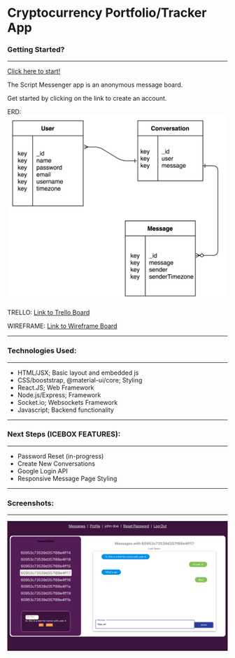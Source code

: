 # Cryptocurrency Portfolio/Tracker App

  

### Getting Started?
---
[Click here to start!](https://shrouded-mountain-68261.herokuapp.com/)

The Script Messenger app is an anonymous message board. 

Get started by clicking on the link to create an account. 


ERD:
![erd](/screenshots/image.png)

TRELLO:
[Link to Trello Board](https://trello.com/b/smAuKNWq/messenger-app)

WIREFRAME:
[Link to Wireframe Board](https://balsamiq.cloud/shtygui/pom7qbe/rF5DC)

---
  
### Technologies Used:
---
- HTML/JSX; Basic layout and embedded js  
- CSS/booststrap, @material-ui/core; Styling  
- React.JS; Web Framework
- Node.js/Express; Framework  
- Socket.io; Websockets Framework
- Javascript; Backend functionality

---

### Next Steps (ICEBOX FEATURES):
---
- Password Reset (in-progress)
- Create New Conversations
- Google Login API
- Responsive Message Page Styling

- ---
### Screenshots:
---
![pic1](/screenshots/demo.png)

